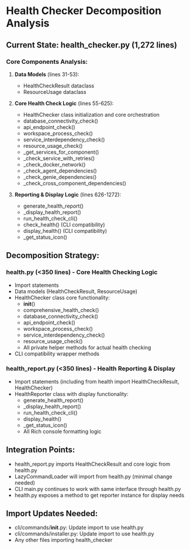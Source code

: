 # Health Checker Decomposition Analysis

## Current State: health_checker.py (1,272 lines)

### Core Components Analysis:
1. **Data Models** (lines 31-53):
   - HealthCheckResult dataclass
   - ResourceUsage dataclass

2. **Core Health Check Logic** (lines 55-625):
   - HealthChecker class initialization and core orchestration
   - database_connectivity_check()
   - api_endpoint_check() 
   - workspace_process_check()
   - service_interdependency_check()
   - resource_usage_check()
   - _get_services_for_component()
   - _check_service_with_retries()
   - _check_docker_network()
   - _check_agent_dependencies()
   - _check_genie_dependencies()
   - _check_cross_component_dependencies()

3. **Reporting & Display Logic** (lines 626-1272):
   - generate_health_report()
   - _display_health_report()
   - run_health_check_cli()
   - check_health() (CLI compatibility)
   - display_health() (CLI compatibility)
   - _get_status_icon()

## Decomposition Strategy:

### health.py (<350 lines) - Core Health Checking Logic
- Import statements
- Data models (HealthCheckResult, ResourceUsage)
- HealthChecker class core functionality:
  - __init__()
  - comprehensive_health_check()
  - database_connectivity_check()
  - api_endpoint_check()  
  - workspace_process_check()
  - service_interdependency_check()
  - resource_usage_check()
  - All private helper methods for actual health checking
- CLI compatibility wrapper methods

### health_report.py (<350 lines) - Health Reporting & Display
- Import statements (including from health import HealthCheckResult, HealthChecker)
- HealthReporter class with display functionality:
  - generate_health_report()
  - _display_health_report()
  - run_health_check_cli() 
  - display_health()
  - _get_status_icon()
  - All Rich console formatting logic

## Integration Points:
- health_report.py imports HealthCheckResult and core logic from health.py
- LazyCommandLoader will import from health.py (minimal change needed)
- CLI main.py continues to work with same interface through health.py
- health.py exposes a method to get reporter instance for display needs

## Import Updates Needed:
- cli/commands/__init__.py: Update import to use health.py
- cli/commands/installer.py: Update import to use health.py  
- Any other files importing health_checker